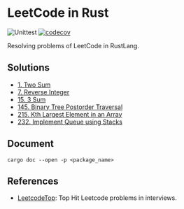 # LeetCode in Rust

![Unittest](https://github.com/jtr109/leetcode-in-rust/workflows/Unittest/badge.svg)
[![codecov](https://codecov.io/gh/jtr109/leetcode-in-rust/branch/master/graph/badge.svg)](https://codecov.io/gh/jtr109/leetcode-in-rust)

Resolving problems of LeetCode in RustLang.

## Solutions

* [1. Two Sum](./two_sum/src/lib.rs)
* [7. Reverse Integer](./reverse_integer/src/lib.rs)
* [15. 3 Sum](./three_sum/src/lib.rs)
* [145. Binary Tree Postorder Traversal](./binary_tree_postorder_traversal/src/lib.rs)
* [215. Kth Largest Element in an Array](./kth_largest/src/lib.rs)
* [232. Implement Queue using Stacks](./implement_queue_using_stacks/src/lib.rs)

## Document

```shell
cargo doc --open -p <package_name>
```

## References

* [LeetcodeTop](https://github.com/afatcoder/LeetcodeTop): Top Hit Leetcode problems in interviews.
